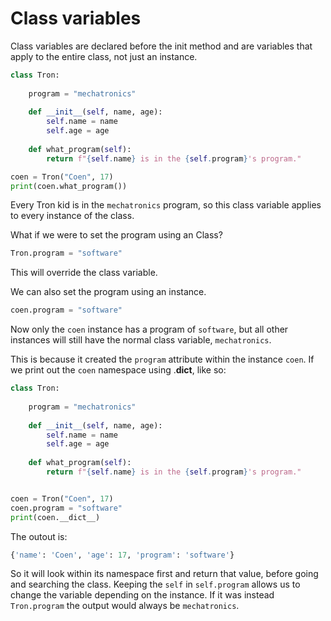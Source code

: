 # Class variables
Class variables are declared before the init method and are variables that apply to the entire class, not just an instance. 

```python
class Tron:
  
    program = "mechatronics"
    
    def __init__(self, name, age):
        self.name = name
        self.age = age
        
    def what_program(self):
        return f"{self.name} is in the {self.program}'s program."

coen = Tron("Coen", 17)
print(coen.what_program())
```
Every Tron kid is in the `mechatronics` program, so this class variable applies to every instance of the class.

What if we were to set the program using an Class?

```python
Tron.program = "software"
```
This will override the class variable.

We can also set the program using an instance.
```python
coen.program = "software"
```
Now only the `coen` instance has a program of `software`, but all other instances will still have the normal class variable, `mechatronics`.

This is because it created the `program` attribute within the instance `coen`. If we print out the `coen` namespace using .__dict__, like so:
```python
class Tron:
  
    program = "mechatronics"
    
    def __init__(self, name, age):
        self.name = name
        self.age = age
        
    def what_program(self):
        return f"{self.name} is in the {self.program}'s program."


coen = Tron("Coen", 17)
coen.program = "software"
print(coen.__dict__)
```
The outout is:
```python
{'name': 'Coen', 'age': 17, 'program': 'software'}
```
So it will look within its namespace first and return that value, before going and searching the class. Keeping the `self` in `self.program` allows us to change the variable depending on the instance. If it was instead `Tron.program` the output would always be `mechatronics`.
